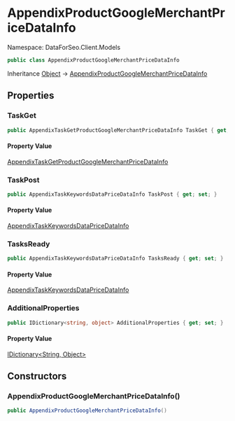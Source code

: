 # AppendixProductGoogleMerchantPriceDataInfo

Namespace: DataForSeo.Client.Models

```csharp
public class AppendixProductGoogleMerchantPriceDataInfo
```

Inheritance [Object](https://docs.microsoft.com/en-us/dotnet/api/system.object) → [AppendixProductGoogleMerchantPriceDataInfo](./dataforseo.client.models.appendixproductgooglemerchantpricedatainfo.md)

## Properties

### **TaskGet**

```csharp
public AppendixTaskGetProductGoogleMerchantPriceDataInfo TaskGet { get; set; }
```

#### Property Value

[AppendixTaskGetProductGoogleMerchantPriceDataInfo](./dataforseo.client.models.appendixtaskgetproductgooglemerchantpricedatainfo.md)<br>

### **TaskPost**

```csharp
public AppendixTaskKeywordsDataPriceDataInfo TaskPost { get; set; }
```

#### Property Value

[AppendixTaskKeywordsDataPriceDataInfo](./dataforseo.client.models.appendixtaskkeywordsdatapricedatainfo.md)<br>

### **TasksReady**

```csharp
public AppendixTaskKeywordsDataPriceDataInfo TasksReady { get; set; }
```

#### Property Value

[AppendixTaskKeywordsDataPriceDataInfo](./dataforseo.client.models.appendixtaskkeywordsdatapricedatainfo.md)<br>

### **AdditionalProperties**

```csharp
public IDictionary<string, object> AdditionalProperties { get; set; }
```

#### Property Value

[IDictionary&lt;String, Object&gt;](https://docs.microsoft.com/en-us/dotnet/api/system.collections.generic.idictionary-2)<br>

## Constructors

### **AppendixProductGoogleMerchantPriceDataInfo()**

```csharp
public AppendixProductGoogleMerchantPriceDataInfo()
```
